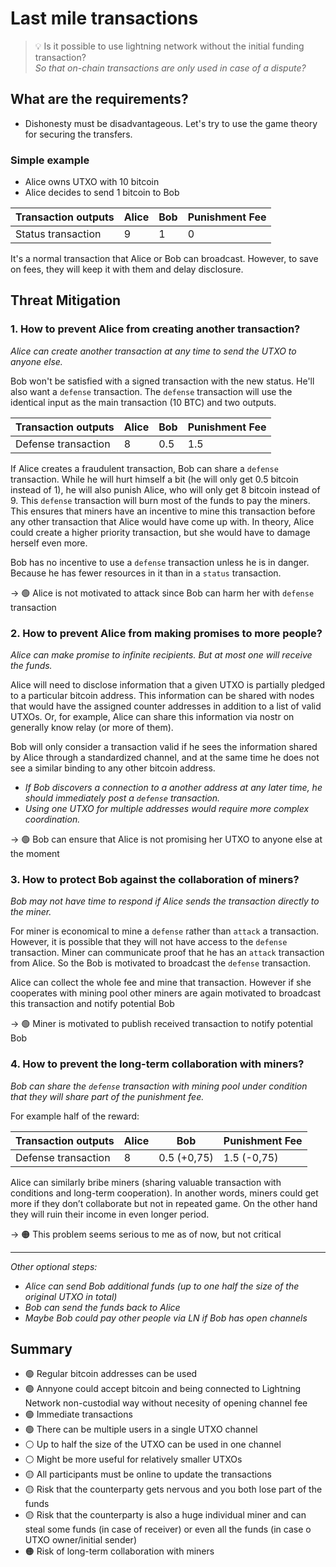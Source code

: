 # Last mile transactions

> 💡 Is it possible to use lightning network without the initial funding transaction? \
> *So that on-chain transactions are only used in case of a dispute?*

## What are the requirements?

- Dishonesty must be disadvantageous. Let's try to use the game theory for securing the transfers. 

### Simple example

- Alice owns UTXO with 10 bitcoin
- Alice decides to send 1 bitcoin to Bob

| Transaction outputs | Alice | Bob | Punishment Fee |
| --- | --- | --- | --- |
| Status transaction | 9 | 1 | 0 |

It's a normal transaction that Alice or Bob can broadcast. However, to save on fees, they will keep it with them and delay disclosure.

## Threat Mitigation

### 1. How to prevent Alice from creating another transaction?

*Alice can create another transaction at any time to send the UTXO to anyone else.*

Bob won't be satisfied with a signed transaction with the new status. He'll also want a `defense` transaction. The `defense` transaction will use the identical input as the main transaction (10 BTC) and two outputs. 

| Transaction outputs | Alice | Bob | Punishment Fee |
| --- | --- | --- | --- |
| Defense transaction | 8 | 0.5 | 1.5 |

If Alice creates a fraudulent transaction, Bob can share a `defense` transaction. While he will hurt himself a bit (he will only get 0.5 bitcoin instead of 1), he will also punish Alice, who will only get 8 bitcoin instead of 9. This `defense` transaction will burn most of the funds to pay the miners. This ensures that miners have an incentive to mine this transaction before any other transaction that Alice would have come up with. In theory, Alice could create a higher priority transaction, but she would have to damage herself even more.

Bob has no incentive to use a `defense` transaction unless he is in danger. Because he has fewer resources in it than in a `status` transaction.

→ 🟢 Alice is not motivated to attack since Bob can harm her with `defense` transaction

### 2. How to prevent Alice from making promises to more people?

*Alice can make promise to infinite recipients. But at most one will receive the funds.*

Alice will need to disclose information that a given UTXO is partially pledged to a particular bitcoin address. This information can be shared with nodes that would have the assigned counter addresses in addition to a list of valid UTXOs. Or, for example, Alice can share this information via nostr on generally know relay (or more of them).

Bob will only consider a transaction valid if he sees the information shared by Alice through a standardized channel, and at the same time he does not see a similar binding to any other bitcoin address.

- *If Bob discovers a connection to a another address at any later time, he should immediately post a `defense` transaction.*
- *Using one UTXO for multiple addresses would require more complex coordination.*

→ 🟢 Bob can ensure that Alice is not promising her UTXO to anyone else at the moment

### 3. How to protect Bob against the collaboration of miners?

*Bob may not have time to respond if Alice sends the transaction directly to the miner.*

For miner is economical to mine a `defense` rather than `attack` a transaction. However, it is possible that they will not have access to the `defense` transaction. Miner can communicate proof that he has an `attack` transaction from Alice. So the Bob is motivated to broadcast the `defense` transaction.

Alice can collect the whole fee and mine that transaction. However if she cooperates with mining pool other miners are again motivated to broadcast this transaction and notify potential Bob

→ 🟢 Miner is motivated to publish received transaction to notify potential Bob

### 4. How to prevent the long-term collaboration with miners?

*Bob can share the `defense` transaction with mining pool under condition that they will share part of the punishment fee.*

For example half of the reward:

| Transaction outputs | Alice | Bob | Punishment Fee |
| --- | --- | --- | --- |
| Defense transaction | 8 | 0.5 (+0,75) | 1.5 (-0,75) |

Alice can similarly bribe miners (sharing valuable transaction with conditions and long-term cooperation). In another words, miners could get more if they don’t collaborate but not in repeated game. On the other hand they will ruin their income in even longer period.

→ 🟠 This problem seems serious to me as of now, but not critical

---

*Other optional steps:*

- *Alice can send Bob additional funds (up to one half the size of the original UTXO in total)*
- *Bob can send the funds back to Alice*
- *Maybe Bob could pay other people via LN if Bob has open channels*

## Summary

- 🟢 Regular bitcoin addresses can be used
- 🟢 Annyone could accept bitcoin and being connected to Lightning Network non-custodial way without necesity of opening channel fee
- 🟢 Immediate transactions
- 🟢 There can be multiple users in a single UTXO channel
- ⚪ Up to half the size of the UTXO can be used in one channel
- ⚪ Might be more useful for relatively smaller UTXOs
- 🟡 All participants must be online to update the transactions
- 🟡 Risk that the counterparty gets nervous and you both lose part of the funds
- 🟡 Risk that the counterparty is also a huge individual miner and can steal some funds (in case of receiver) or even all the funds (in case o UTXO owner/initial sender)
- 🟠 Risk of long-term collaboration with miners
